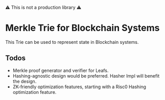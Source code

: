 ⚠️ This is not a production library ⚠️
# Merkle Trie for Blockchain Systems
This Trie can be used to represent state in Blockchain systems.

## Todos
- Merkle proof generator and verifier for Leafs.
- Hashing-agnostic design would be preferred. Hasher Impl will benefit the design.
- ZK-friendly optimization features, starting with a Risc0 Hashing optimization feature.

